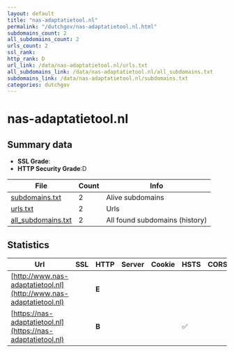 ```yaml
---
layout: default
title: "nas-adaptatietool.nl"
permalink: "/dutchgov/nas-adaptatietool.nl.html"
subdomains_count: 2
all_subdomains_count: 2
urls_count: 2
ssl_rank: 
http_rank: D
url_link: /data/nas-adaptatietool.nl/urls.txt
all_subdomains_link: /data/nas-adaptatietool.nl/all_subdomains.txt
subdomains_link: /data/nas-adaptatietool.nl/subdomains.txt
categories: dutchgov
---
```



# nas-adaptatietool.nl
## Summary data


 - **SSL Grade**:
 - **HTTP Security Grade**:D


| File       | Count | Info |
|------------|-------|------|
|[subdomains.txt](/data/nas-adaptatietool.nl/subdomains.txt)|2|Alive subdomains|
|[urls.txt](/data/nas-adaptatietool.nl/urls.txt)|2|Urls|
|[all_subdomains.txt](/data/nas-adaptatietool.nl/all_subdomains.txt)|2|All found subdomains (history)|


## Statistics


| Url | SSL | HTTP | Server | Cookie | HSTS | CORS | CTO | CSP | XFO | XXP | RP |FP| Tech |Title |
|--------|-------|-------|------|------|------|------|------|------|------|------|------|------|------|------|
|[http://www.nas-adaptatietool.nl](http://www.nas-adaptatietool.nl)| | **E**|| | | | | | | | :white_check_mark: | |||
|[https://nas-adaptatietool.nl](https://nas-adaptatietool.nl)| | **B**|| |:white_check_mark: | | | | | | :white_check_mark: | |HSTS|NAS adaptatietoo...|

